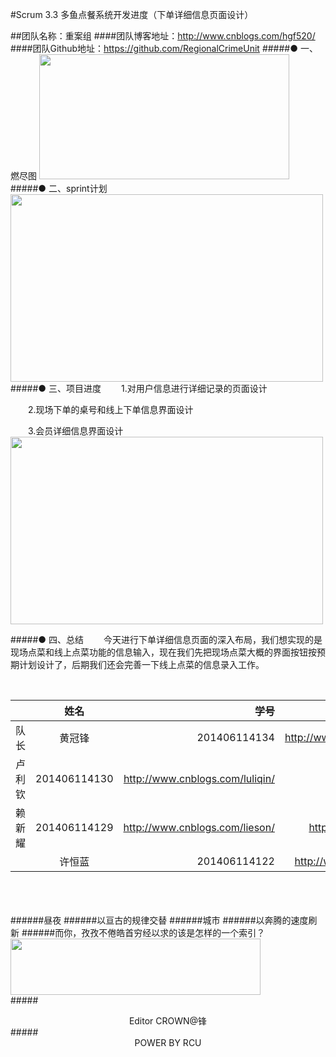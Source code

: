 #Scrum 3.3 多鱼点餐系统开发进度（下单详细信息页面设计） 

##团队名称：重案组
####团队博客地址：http://www.cnblogs.com/hgf520/
####团队Github地址：https://github.com/RegionalCrimeUnit
#####●  一、燃尽图
<img src="http://images2015.cnblogs.com/blog/808610/201612/808610-20161212185642636-1976927319.png" width = "400" height = "200" />
#####● 二、sprint计划
<img src="http://images2015.cnblogs.com/blog/808610/201612/808610-20161202111533646-2050139659.png" width = "500" height = "300" />
#####● 三、项目进度
　　1.对用户信息进行详细记录的页面设计

　　2.现场下单的桌号和线上下单信息界面设计

　　3.会员详细信息界面设计
<img src="http://images2015.cnblogs.com/blog/808610/201612/808610-20161212190007667-818197959.png" width = "500" height = "300" />

#####● 四、总结
　　今天进行下单详细信息页面的深入布局，我们想实现的是现场点菜和线上点菜功能的信息输入，现在我们先把现场点菜大概的界面按钮按预期计划设计了，后期我们还会完善一下线上点菜的信息录入工作。







<br />


||姓名|学号	|博客链接|	Github链接	|
| ------------- |:-------------:| -----:|-----:| -----:| 
队长|黄冠锋|201406114134|	http://www.cnblogs.com/hgf520/	 |https://github.com/crown999
 |卢利钦|201406114130|	http://www.cnblogs.com/luliqin/	|https://github.com/luliqin
 |赖新耀	|201406114129	|http://www.cnblogs.com/lieson/	|https://github.com/Laixinyao
	|许恒蓝		|201406114122	|	http://www.cnblogs.com/xhlbk/		|https://github.com/xuhenglan


<br /><br /><br />
######昼夜
######以亘古的规律交替
######城市
######以奔腾的速度刷新
######而你，孜孜不倦皓首穷经以求的该是怎样的一个索引？
<img src="http://images2015.cnblogs.com/blog/808610/201611/808610-20161117181926451-1189192432.gif" width = "400" height = "90" />
<br />
#####<center>Editor CROWN@锋</center >
#####<center>POWER BY RCU</center >







